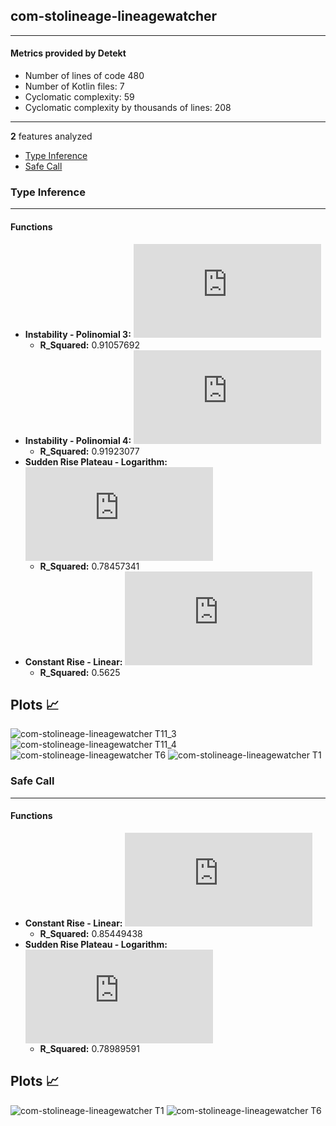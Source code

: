 ## com-stolineage-lineagewatcher
----
#### Metrics provided by Detekt
* Number of lines of code 480
* Number of Kotlin files: 7
* Cyclomatic complexity: 59
* Cyclomatic complexity by thousands of lines: 208 

----
**2** features analyzed

*	<a href="#type_inference">Type Inference</a> 
*	<a href="#safe_call">Safe Call</a> 


### <a name="type_inference">Type Inference</a>
----
#### Functions
* **Instability - Polinomial 3:** ![equation](http://latex.codecogs.com/svg.latex?('0.009713x%5E3%20&plus;-0.247086x%5E2%20&plus;%202.015929x%20&plus;%2016.787879',))
    * **R_Squared:** 0.91057692
* **Instability - Polinomial 4:** ![equation](http://latex.codecogs.com/svg.latex?0.001748x%5E4%20&plus;%20-0.032246x%5E3%20&plus;0.08683x%5E2%20&plus;%201.029915x%20&plus;%2017.606061)
    * **R_Squared:** 0.91923077
* **Sudden Rise Plateau - Logarithm:** ![equation](http://latex.codecogs.com/svg.latex?1.746216%5Clog_%7B3.380332%7D%28x%29%20&plus;%2019.082441)
    * **R_Squared:** 0.78457341
* **Constant Rise - Linear:** ![equation](http://latex.codecogs.com/svg.latex?0.272727x%20&plus;%2019.727273)
    * **R_Squared:** 0.5625

**Plots** :chart_with_upwards_trend:
-----

![com-stolineage-lineagewatcher T11_3](../plots/com-stolineage-lineagewatcher_type_inference_T11_3.png)
![com-stolineage-lineagewatcher T11_4](../plots/com-stolineage-lineagewatcher_type_inference_T11_4.png)
![com-stolineage-lineagewatcher T6](../plots/com-stolineage-lineagewatcher_type_inference_T6.png)
![com-stolineage-lineagewatcher T1](../plots/com-stolineage-lineagewatcher_type_inference_T1.png)
### <a name="safe_call">Safe Call</a>
----
#### Functions
* **Constant Rise - Linear:** ![equation](http://latex.codecogs.com/svg.latex?0.354545x%20&plus;%2033.6)
    * **R_Squared:** 0.85449438
* **Sudden Rise Plateau - Logarithm:** ![equation](http://latex.codecogs.com/svg.latex?4.083249%5Clog_%7B14.747704%7D%28x%29%20&plus;%2033.313031)
    * **R_Squared:** 0.78989591

**Plots** :chart_with_upwards_trend:
-----

![com-stolineage-lineagewatcher T1](../plots/com-stolineage-lineagewatcher_safe_call_T1.png)
![com-stolineage-lineagewatcher T6](../plots/com-stolineage-lineagewatcher_safe_call_T6.png)
